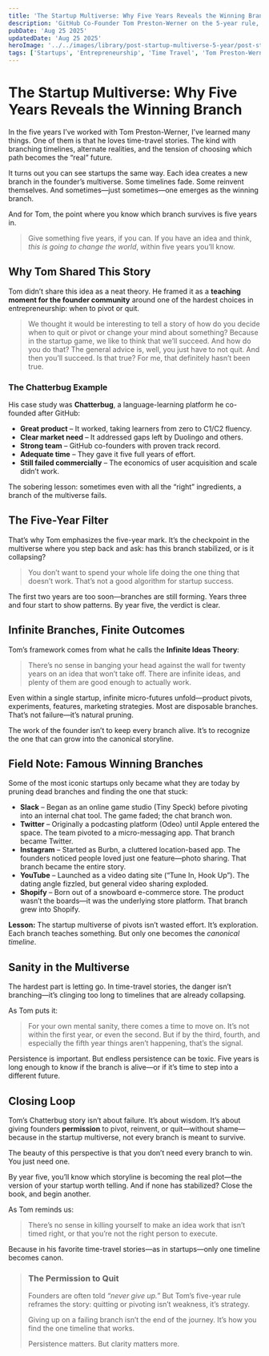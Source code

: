 ```yaml
---
title: 'The Startup Multiverse: Why Five Years Reveals the Winning Branch'
description: 'GitHub Co-Founder Tom Preston-Werner on the 5-year rule, pivots, and finding the winning branch in the startup multiverse.'
pubDate: 'Aug 25 2025'
updatedDate: 'Aug 25 2025'
heroImage: '../../images/library/post-startup-multiverse-5-year/post-startup-multiverse-5-year-hero.png'
tags: ['Startups', 'Entrepreneurship', 'Time Travel', 'Tom Preston-Werner']
---
```


# The Startup Multiverse: Why Five Years Reveals the Winning Branch

In the five years I’ve worked with Tom Preston-Werner, I’ve learned many things. One of them is that he loves time-travel stories. The kind with branching timelines, alternate realities, and the tension of choosing which path becomes the “real” future.

It turns out you can see startups the same way. Each idea creates a new branch in the founder’s multiverse. Some timelines fade. Some reinvent themselves. And sometimes—just sometimes—one emerges as the winning branch.

And for Tom, the point where you know which branch survives is five years in.

> Give something five years, if you can. If you have an idea and think, _this is going to change the world_, within five years you’ll know.

## Why Tom Shared This Story

Tom didn’t share this idea as a neat theory. He framed it as a **teaching moment for the founder community** around one of the hardest choices in entrepreneurship: when to pivot or quit.

> We thought it would be interesting to tell a story of how do you decide when to quit or pivot or change your mind about something? Because in the startup game, we like to think that we’ll succeed. And how do you do that? The general advice is, well, you just have to not quit. And then you’ll succeed. Is that true? For me, that definitely hasn’t been true.

### The Chatterbug Example

His case study was **Chatterbug**, a language-learning platform he co-founded after GitHub:

- **Great product** – It worked, taking learners from zero to C1/C2 fluency.
- **Clear market need** – It addressed gaps left by Duolingo and others.
- **Strong team** – GitHub co-founders with proven track record.
- **Adequate time** – They gave it five full years of effort.
- **Still failed commercially** – The economics of user acquisition and scale didn’t work.

The sobering lesson: sometimes even with all the “right” ingredients, a branch of the multiverse fails.

## The Five-Year Filter

That’s why Tom emphasizes the five-year mark. It’s the checkpoint in the multiverse where you step back and ask: has this branch stabilized, or is it collapsing?

> You don’t want to spend your whole life doing the one thing that doesn’t work. That’s not a good algorithm for startup success.

The first two years are too soon—branches are still forming. Years three and four start to show patterns. By year five, the verdict is clear.

## Infinite Branches, Finite Outcomes

Tom’s framework comes from what he calls the **Infinite Ideas Theory**:

> There’s no sense in banging your head against the wall for twenty years on an idea that won’t take off. There are infinite ideas, and plenty of them are good enough to actually work.

Even within a single startup, infinite micro-futures unfold—product pivots, experiments, features, marketing strategies. Most are disposable branches. That’s not failure—it’s natural pruning.

The work of the founder isn’t to keep every branch alive. It’s to recognize the one that can grow into the canonical storyline.

## Field Note: Famous Winning Branches

Some of the most iconic startups only became what they are today by pruning dead branches and finding the one that stuck:

- **Slack** – Began as an online game studio (Tiny Speck) before pivoting into an internal chat tool. The game faded; the chat branch won.
- **Twitter** – Originally a podcasting platform (Odeo) until Apple entered the space. The team pivoted to a micro-messaging app. That branch became Twitter.
- **Instagram** – Started as Burbn, a cluttered location-based app. The founders noticed people loved just one feature—photo sharing. That branch became the entire story.
- **YouTube** – Launched as a video dating site (“Tune In, Hook Up”). The dating angle fizzled, but general video sharing exploded.
- **Shopify** – Born out of a snowboard e-commerce store. The product wasn’t the boards—it was the underlying store platform. That branch grew into Shopify.

**Lesson:** The startup multiverse of pivots isn’t wasted effort. It’s exploration. Each branch teaches something. But only one becomes the _canonical timeline_.

## Sanity in the Multiverse

The hardest part is letting go. In time-travel stories, the danger isn’t branching—it’s clinging too long to timelines that are already collapsing.

As Tom puts it:

> For your own mental sanity, there comes a time to move on. It’s not within the first year, or even the second. But if by the third, fourth, and especially the fifth year things aren’t happening, that’s the signal.

Persistence is important. But endless persistence can be toxic. Five years is long enough to know if the branch is alive—or if it’s time to step into a different future.

## Closing Loop

Tom’s Chatterbug story isn’t about failure. It’s about wisdom. It’s about giving founders **permission** to pivot, reinvent, or quit—without shame—because in the startup multiverse, not every branch is meant to survive.

The beauty of this perspective is that you don’t need every branch to win. You just need one.

By year five, you’ll know which storyline is becoming the real plot—the version of your startup worth telling. And if none has stabilized? Close the book, and begin another.

As Tom reminds us:

> There’s no sense in killing yourself to make an idea work that isn’t timed right, or that you’re not the right person to execute.

Because in his favorite time-travel stories—as in startups—only one timeline becomes canon.

> ### The Permission to Quit
>
> Founders are often told _“never give up.”_ But Tom’s five-year rule reframes the story: quitting or pivoting isn’t weakness, it’s strategy.
>
> Giving up on a failing branch isn’t the end of the journey. It’s how you find the one timeline that works.
>
> Persistence matters. But clarity matters more.
